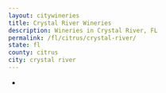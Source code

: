 ```yaml
---
layout: citywineries
title: Crystal River Wineries
description: Wineries in Crystal River, FL
permalink: /fl/citrus/crystal-river/
state: fl
county: citrus
city: crystal river
---
```

-
